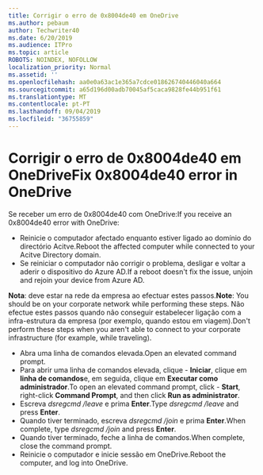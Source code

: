 ```yaml
---
title: Corrigir o erro de 0x8004de40 em OneDrive
ms.author: pebaum
author: Techwriter40
ms.date: 6/20/2019
ms.audience: ITPro
ms.topic: article
ROBOTS: NOINDEX, NOFOLLOW
localization_priority: Normal
ms.assetid: ''
ms.openlocfilehash: aa0e0a63ac1e365a7cdce018626740446040a664
ms.sourcegitcommit: a65d196d00adb70045af5caca9828fe44b951f61
ms.translationtype: MT
ms.contentlocale: pt-PT
ms.lasthandoff: 09/04/2019
ms.locfileid: "36755859"
---
```

# <a name="fix-0x8004de40-error-in-onedrive"></a><span data-ttu-id="2a985-102">Corrigir o erro de 0x8004de40 em OneDrive</span><span class="sxs-lookup"><span data-stu-id="2a985-102">Fix 0x8004de40 error in OneDrive</span></span>

<span data-ttu-id="2a985-103">Se receber um erro de 0x8004de40 com OneDrive:</span><span class="sxs-lookup"><span data-stu-id="2a985-103">If you receive an 0x8004de40 error with OneDrive:</span></span>

- <span data-ttu-id="2a985-104">Reinicie o computador afectado enquanto estiver ligado ao domínio do directório Acitve.</span><span class="sxs-lookup"><span data-stu-id="2a985-104">Reboot the affected computer while connected to your Acitve Directory domain.</span></span>
- <span data-ttu-id="2a985-105">Se reiniciar o computador não corrigir o problema, desligar e voltar a aderir o dispositivo do Azure AD.</span><span class="sxs-lookup"><span data-stu-id="2a985-105">If a reboot doesn't fix the issue, unjoin and rejoin your device from Azure AD.</span></span> 

<span data-ttu-id="2a985-106">**Nota**: deve estar na rede da empresa ao efectuar estes passos.</span><span class="sxs-lookup"><span data-stu-id="2a985-106">**Note**: You should be on your corporate network while performing these steps.</span></span> <span data-ttu-id="2a985-107">Não efectue estes passos quando não conseguir estabelecer ligação com a infra-estrutura da empresa (por exemplo, quando estou em viagem).</span><span class="sxs-lookup"><span data-stu-id="2a985-107">Don't perform these steps when you aren't able to connect to your corporate infrastructure (for example, while traveling).</span></span> 

- <span data-ttu-id="2a985-108">Abra uma linha de comandos elevada.</span><span class="sxs-lookup"><span data-stu-id="2a985-108">Open an elevated command prompt.</span></span> 
- <span data-ttu-id="2a985-109">Para abrir uma linha de comandos elevada, clique - **Iniciar**, clique em **linha de comandos**e, em seguida, clique em **Executar como administrador**.</span><span class="sxs-lookup"><span data-stu-id="2a985-109">To open an elevated command prompt, click - **Start**, right-click **Command Prompt**, and then click **Run as administrator**.</span></span>
- <span data-ttu-id="2a985-110">Escreva *dsregcmd /leave* e prima **Enter**.</span><span class="sxs-lookup"><span data-stu-id="2a985-110">Type *dsregcmd /leave* and press **Enter**.</span></span>
- <span data-ttu-id="2a985-111">Quando tiver terminado, escreva *dsregcmd /join* e prima **Enter**.</span><span class="sxs-lookup"><span data-stu-id="2a985-111">When complete, type *dsregcmd /join* and press **Enter**.</span></span>
- <span data-ttu-id="2a985-112">Quando tiver terminado, feche a linha de comandos.</span><span class="sxs-lookup"><span data-stu-id="2a985-112">When complete, close the command prompt.</span></span>
- <span data-ttu-id="2a985-113">Reinicie o computador e inicie sessão em OneDrive.</span><span class="sxs-lookup"><span data-stu-id="2a985-113">Reboot the computer, and log into OneDrive.</span></span>